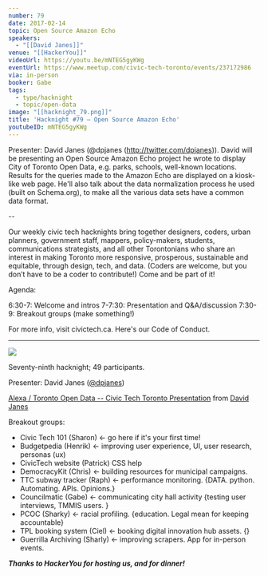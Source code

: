 ```yaml
---
number: 79
date: 2017-02-14
topic: Open Source Amazon Echo
speakers:
  - "[[David Janes]]"
venue: "[[HackerYou]]"
videoUrl: https://youtu.be/mNTEG5gyKWg
eventUrl: https://www.meetup.com/civic-tech-toronto/events/237172986
via: in-person
booker: Gabe
tags:
  - type/hacknight
  - topic/open-data
image: "[[hacknight_79.png]]"
title: 'Hacknight #79 – Open Source Amazon Echo'
youtubeID: mNTEG5gyKWg
---
```


Presenter: David Janes (@dpjanes (http://twitter.com/dpjanes)). David will be presenting an Open Source Amazon Echo project he wrote to display City of Toronto Open Data, e.g. parks, schools, well-known locations. Results for the queries made to the Amazon Echo are displayed on a kiosk-like web page. He'll also talk about the data normalization process he used (built on Schema.org), to make all the various data sets have a common data format.

--

Our weekly civic tech hacknights bring together designers, coders, urban planners, government staff, mappers, policy-makers, students, communications strategists, and all other Torontonians who share an interest in making Toronto more responsive, prosperous, sustainable and equitable, through design, tech, and data. (Coders are welcome, but you don’t have to be a coder to contribute!) Come and be part of it!

Agenda:

6:30-7: Welcome and intros
7-7:30: Presentation and Q&A/discussion
7:30-9: Breakout groups (make something!)

For more info, visit civictech.ca. Here's our Code of Conduct.

---

![](https://mlydg0vejq30.i.optimole.com/w:828/h:620/q:mauto/f:best/https://civictech.ca/wp-content/uploads/2017/02/Screen-Shot-2017-02-17-at-10.26.32-AM.png)

Seventy-ninth hacknight; 49 participants.

Presenter: David Janes ([@dpjanes](http://twitter.com/dpjanes))

[Alexa / Toronto Open Data -- Civic Tech Toronto Presentation](https://www.slideshare.net/dpjanes/alexa-toronto-open-data-civic-tech-toronto-presentation) from [David Janes](https://www.slideshare.net/dpjanes)

Breakout groups:
-   Civic Tech 101 (Sharon) ← go here if it's your first time!
-   Budgetpedia (Henrik) ← improving user experience, UI, user research, personas (ux)
-   CivicTech website (Patrick) CSS help
-   DemocracyKit (Chris) ← building resources for municipal campaigns.
-   TTC subway tracker (Raph) ← performance monitoring. {DATA. python. Automating. APIs. Opinions.}
-   Councilmatic (Gabe) ← communicating city hall activity {testing user interviews, TMMIS users. }
-   PCOC (Sharky) ← racial profiling. {education. Legal mean for keeping accountable}
-   TPL booking system (Ciel) ← booking digital innovation hub assets. {}
-   Guerrilla Archiving (Sharly) ← improving scrapers. App for in-person events.

***Thanks to HackerYou for hosting us, and for dinner!***